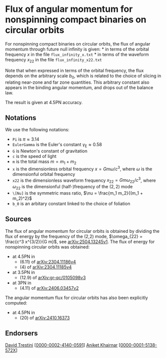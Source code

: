 # Flux of angular momentum for nonspinning compact binaries on circular orbits

For nonspinning compact binaries on circular orbits, the flux of angular momentum through future null infinity is given:
    * in terms of the orbital frequency $x$ in the file ``flux_infinity_x.txt``
    * in terms of the waveform frequency $x_{22}$ in the file ``flux_infinity_x22.txt``

Note that when expressed in terms of the orbital frequency, the flux depends on the arbitrary scale $b_0$, which is related to the choice of slicing in relating near-zone and far zone quantities. This arbitrary constant also appears in the binding angular momentum, and drops out of the balance law.

The result is given at 4.5PN accuracy.

## Notations

We use the following notations:
* ``Pi`` is $\pi \approx 3.14$
* ``EulerGamma`` is the Euler's constant $\gamma_\text{E} \approx 0.58$
* ``G`` is Newton's constant of gravitation
* ``c`` is the speed of light
* ``m`` is the total mass $m=m_1+m_2$
* ``x`` is the dimensionless orbital frequency $x = G m \omega /c^3$, where $\omega$ is the dimensionful orbital frequency
* ``x22`` is the dimensionless waveform frequency $x_{22} = G m \omega_{22} /c^3$, where $\omega_{22}$ is the dimensionful (half-)frequency of the $(2,2)$ mode
* ``\[Nu]`` is the symmetric mass ratio, $\nu = \frac{m_1 m_2}{(m_1 + m_2)^2}$
* ``b_0`` is an arbitary constant linked to the choice of foliation

## Sources

The flux of angular momentum for circular orbits is obtained by dividing the flux of energy by the frequency of the (2,2) mode, $\omega_{22} = \frac{c^3 x^{3/2}}{G m}$, see [arXiv:2504.13245v1](https://arxiv.org/abs/2504.13245v1). The flux of energy for nonspinning circular orbits was obtained:
* at 4.5PN in
    * (6.11) of [arXiv:2304.11186v4](https://arxiv.org/abs/2304.11186v4)
    * (4) of [arXiv:2304.11185v4](https://arxiv.org/abs/2304.11185v4)
* at 3.5PN in
    * (12.9) of [arXiv:gr-qc/0105098v3](https://arxiv.org/abs/gr-qc/0105098v3)
* at 3PN in 
    * (4.11) of [arXiv:2406.03457v2](https://arxiv.org/abs/2406.03457v2)

The angular momentum flux for circular orbits has also been explicitly computed:
* at 4.5PN in
    * (20) of [arXiv:2410.16373](https://arxiv.org/abs/2410.16373)

## Endorsers

[David Trestini](https://github.com/davidtrestini) [[0000-0002-4140-0591](https://orcid.org/0000-0002-4140-0591)]
[Aniket Khairnar](https://github.com/akhairna) [[0000-0001-5138-572X](https://orcid.org/0000-0001-5138-572X)]
